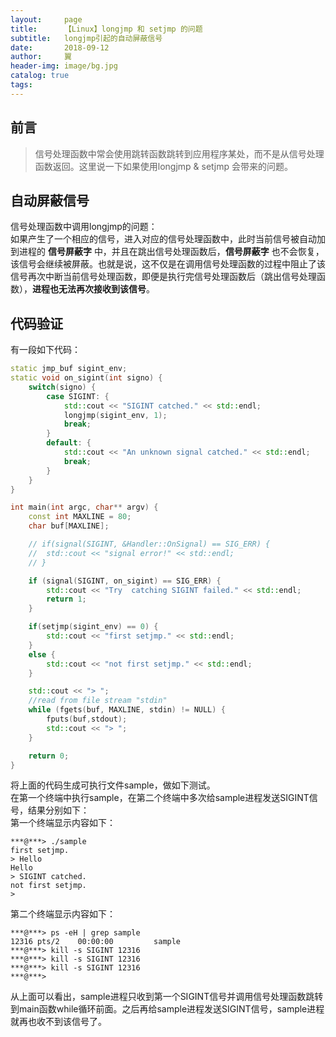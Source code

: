 ```yaml
---
layout:     page
title:      【Linux】longjmp 和 setjmp 的问题
subtitle:   longjmp引起的自动屏蔽信号
date:       2018-09-12
author:     翼
header-img: image/bg.jpg
catalog: true
tags:
---
```


## 前言

>信号处理函数中常会使用跳转函数跳转到应用程序某处，而不是从信号处理函数返回。这里说一下如果使用longjmp & setjmp 会带来的问题。

## 自动屏蔽信号
信号处理函数中调用longjmp的问题：  
如果产生了一个相应的信号，进入对应的信号处理函数中，此时当前信号被自动加到进程的 **信号屏蔽字** 中，并且在跳出信号处理函数后，**信号屏蔽字** 也不会恢复，该信号会继续被屏蔽。也就是说，这不仅是在调用信号处理函数的过程中阻止了该信号再次中断当前信号处理函数，即便是执行完信号处理函数后（跳出信号处理函数），**进程也无法再次接收到该信号**。  
## 代码验证
有一段如下代码：  
```cpp
static jmp_buf sigint_env;
static void on_sigint(int signo) {
	switch(signo) {
		case SIGINT: {
			std::cout << "SIGINT catched." << std::endl;
			longjmp(sigint_env, 1);
			break;
		}
		default: {
			std::cout << "An unknown signal catched." << std::endl;
			break;
		}
	}
}

int main(int argc, char** argv) {
	const int MAXLINE = 80;
	char buf[MAXLINE];

	// if(signal(SIGINT, &Handler::OnSignal) == SIG_ERR) {
	// 	std::cout << "signal error!" << std::endl;
	// }

	if (signal(SIGINT, on_sigint) == SIG_ERR) {
		std::cout << "Try  catching SIGINT failed." << std::endl;
		return 1;
	}

	if(setjmp(sigint_env) == 0) {
		std::cout << "first setjmp." << std::endl;
	}
	else {
		std::cout << "not first setjmp." << std::endl;
	}

	std::cout << "> ";
	//read from file stream "stdin"
	while (fgets(buf, MAXLINE, stdin) != NULL) {
		fputs(buf,stdout);
		std::cout << "> ";
	}

	return 0;
}
```
将上面的代码生成可执行文件sample，做如下测试。   
在第一个终端中执行sample，在第二个终端中多次给sample进程发送SIGINT信号，结果分别如下：  
第一个终端显示内容如下：  
```
***@***> ./sample
first setjmp.
> Hello
Hello
> SIGINT catched.
not first setjmp.
>
```
第二个终端显示内容如下：  
```
***@***> ps -eH | grep sample
12316 pts/2    00:00:00         sample
***@***> kill -s SIGINT 12316
***@***> kill -s SIGINT 12316
***@***> kill -s SIGINT 12316
***@***>
```
从上面可以看出，sample进程只收到第一个SIGINT信号并调用信号处理函数跳转到main函数while循环前面。之后再给sample进程发送SIGINT信号，sample进程就再也收不到该信号了。
